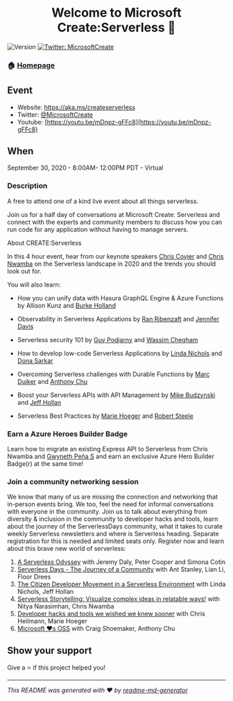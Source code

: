 <h1 align="center">Welcome to Microsoft Create:Serverless 👋</h1>
<p>
  <img alt="Version" src="https://img.shields.io/badge/version-1.0-blue.svg?cacheSeconds=2592000" />
  <a href="https://twitter.com/MicrosoftCreate">
    <img alt="Twitter: MicrosoftCreate" src="https://img.shields.io/twitter/follow/MicrosoftCreate.svg?style=social" target="_blank" />
  </a>
</p>

### 🏠 [Homepage](https://aka.ms/createserverless)

## Event

- Website: https://aka.ms/createserverless
- Twitter: [@MicrosoftCreate](https://twitter.com/MicrosoftCreate)
- Youtube: [https://youtu.be/mDnpz-gFFc8](https://youtu.be/mDnpz-gFFc8)

## When

September 30, 2020 - 8:00AM- 12:00PM  PDT - Virtual

### Description

A free to attend one of a kind live event about all things serverless.

Join us for a half day of conversations at Microsoft Create: Serverless and connect with the experts and community members to discuss how you can run code for any application without having to manage servers.

About CREATE:Serverless

In this 4 hour event, hear from our keynote speakers [Chris Coyier](https://twitter.com/chriscoyier) and [Chris Nwamba](https://twitter.com/codebeast) on the Serverless landscape in 2020 and the trends you should look out for.

You will also learn:

- How you can unify data with Hasura GraphQL Engine & Azure Functions by Allison Kunz and [Burke Holland](https://twitter.com/burkeholland)

- Observability in Serverless Applications by [Ran Ribenzaft](https://twitter.com/ranrib) and [Jennifer Davis](https://twitter.com/sigje)

- Serverless security 101 by [Guy Podjarny](https://twitter.com/guypod) and [Wassim Chegham](https://twitter.com/manekinekko)

- How to develop low-code Serverless Applications by [Linda Nichols](https://twitter.com/lynnaloo) and [Dona Sarkar](https://twitter.com/donasarkar)

- Overcoming Serverless challenges with Durable Functions by [Marc Duiker](https://twitter.com/marcduiker) and [Anthony Chu](https://twitter.com/nthonyChu)

- Boost your Serverless APIs with API Management by [Mike Budzynski](https://twitter.com/mbudzynski) and [Jeff Hollan](https://twitter.com/jeffhollan)

- Serverless Best Practices by [Marie Hoeger](https://twitter.com/_mhoeger) and [Robert Steele](https://twitter.com/antempus)

### Earn a Azure Heroes Builder Badge

Learn how to migrate an existing Express API to Serverless from Chris Nwamba and [Gwyneth Peña S](https://twitter.com/madebygps) and earn an exclusive Azure Hero Builder Badge(r) at the same time!

### Join a community networking session

We know that many of us are missing the connection and networking that in-person events bring. We too, feel the need for informal conversations with everyone in the community. Join us to talk about everything from diversity & inclusion in the community to developer hacks and tools, learn about the journey of the ServerlessDays community, what it takes to curate weekly Serverless newsletters and where is Serverless heading. Separate registration for this is needed and limited seats only. Register now and learn about this brave new world of serverless:

1. [A Serverless Odyssey](https://aka.ms/mscreate-CommOnAir1) with Jeremy Daly, Peter Cooper and Simona Cotin
1. [Serverless Days - The Journey of a Community](https://aka.ms/mscreate-CommOnAir2) with Ant Stanley, Lian Li, Floor Drees
1. [The Citizen Developer Movement in a Serverless Environment](https://aka.ms/mscreate-CommOnAir3) with Linda Nichols, Jeff Hollan
1. [Serverless Storytelling: Visualize complex ideas in relatable ways!](https://aka.ms/mscreate-CommOnAir4) with Nitya Narasimhan, Chris Nwamba
1. [Developer hacks and tools we wished we knew sooner](https://aka.ms/mscreate-CommOnAir5) with Chris Heilmann, Marie Hoeger
1. [Microsoft ❤s OSS](https://aka.ms/mscreate-CommOnAir6) with Craig Shoemaker, Anthony Chu

## Show your support

Give a ⭐️ if this project helped you!

---

_This README was generated with ❤️ by [readme-md-generator](https://github.com/kefranabg/readme-md-generator)_
